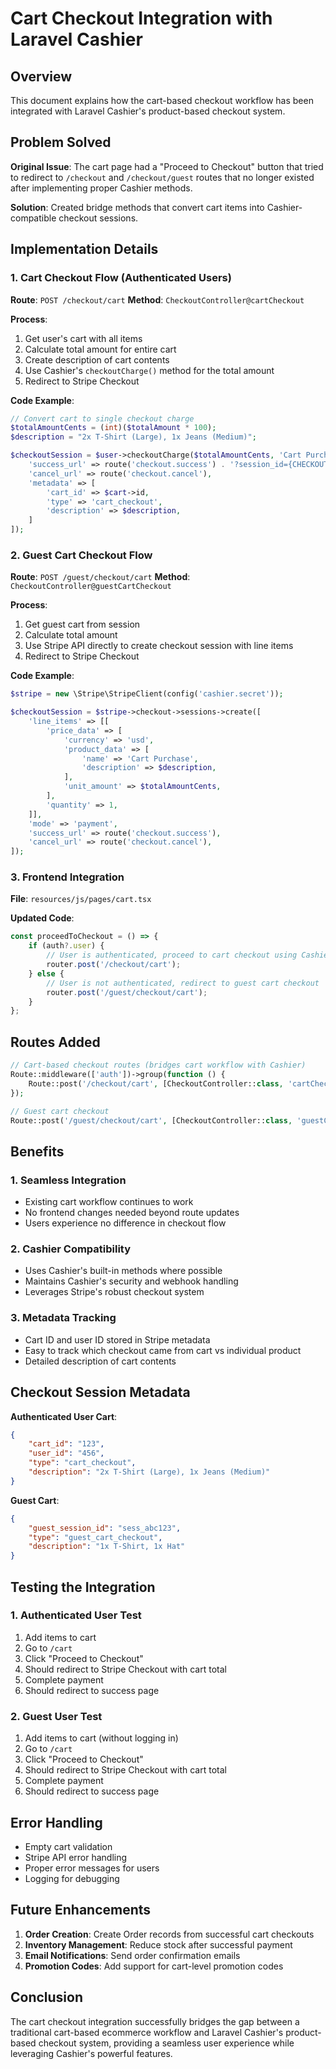 # Cart Checkout Integration with Laravel Cashier

## Overview

This document explains how the cart-based checkout workflow has been integrated with Laravel Cashier's product-based checkout system.

## Problem Solved

**Original Issue**: The cart page had a "Proceed to Checkout" button that tried to redirect to `/checkout` and `/checkout/guest` routes that no longer existed after implementing proper Cashier methods.

**Solution**: Created bridge methods that convert cart items into Cashier-compatible checkout sessions.

## Implementation Details

### 1. **Cart Checkout Flow (Authenticated Users)**

**Route**: `POST /checkout/cart`
**Method**: `CheckoutController@cartCheckout`

**Process**:
1. Get user's cart with all items
2. Calculate total amount for entire cart
3. Create description of cart contents
4. Use Cashier's `checkoutCharge()` method for the total amount
5. Redirect to Stripe Checkout

**Code Example**:
```php
// Convert cart to single checkout charge
$totalAmountCents = (int)($totalAmount * 100);
$description = "2x T-Shirt (Large), 1x Jeans (Medium)";

$checkoutSession = $user->checkoutCharge($totalAmountCents, 'Cart Purchase', 1, [
    'success_url' => route('checkout.success') . '?session_id={CHECKOUT_SESSION_ID}',
    'cancel_url' => route('checkout.cancel'),
    'metadata' => [
        'cart_id' => $cart->id,
        'type' => 'cart_checkout',
        'description' => $description,
    ]
]);
```

### 2. **Guest Cart Checkout Flow**

**Route**: `POST /guest/checkout/cart`
**Method**: `CheckoutController@guestCartCheckout`

**Process**:
1. Get guest cart from session
2. Calculate total amount
3. Use Stripe API directly to create checkout session with line items
4. Redirect to Stripe Checkout

**Code Example**:
```php
$stripe = new \Stripe\StripeClient(config('cashier.secret'));

$checkoutSession = $stripe->checkout->sessions->create([
    'line_items' => [[
        'price_data' => [
            'currency' => 'usd',
            'product_data' => [
                'name' => 'Cart Purchase',
                'description' => $description,
            ],
            'unit_amount' => $totalAmountCents,
        ],
        'quantity' => 1,
    ]],
    'mode' => 'payment',
    'success_url' => route('checkout.success'),
    'cancel_url' => route('checkout.cancel'),
]);
```

### 3. **Frontend Integration**

**File**: `resources/js/pages/cart.tsx`

**Updated Code**:
```javascript
const proceedToCheckout = () => {
    if (auth?.user) {
        // User is authenticated, proceed to cart checkout using Cashier
        router.post('/checkout/cart');
    } else {
        // User is not authenticated, redirect to guest cart checkout
        router.post('/guest/checkout/cart');
    }
};
```

## Routes Added

```php
// Cart-based checkout routes (bridges cart workflow with Cashier)
Route::middleware(['auth'])->group(function () {
    Route::post('/checkout/cart', [CheckoutController::class, 'cartCheckout'])->name('checkout.cart');
});

// Guest cart checkout
Route::post('/guest/checkout/cart', [CheckoutController::class, 'guestCartCheckout'])->name('guest.cart.checkout');
```

## Benefits

### 1. **Seamless Integration**
- Existing cart workflow continues to work
- No frontend changes needed beyond route updates
- Users experience no difference in checkout flow

### 2. **Cashier Compatibility**
- Uses Cashier's built-in methods where possible
- Maintains Cashier's security and webhook handling
- Leverages Stripe's robust checkout system

### 3. **Metadata Tracking**
- Cart ID and user ID stored in Stripe metadata
- Easy to track which checkout came from cart vs individual product
- Detailed description of cart contents

## Checkout Session Metadata

**Authenticated User Cart**:
```json
{
    "cart_id": "123",
    "user_id": "456",
    "type": "cart_checkout",
    "description": "2x T-Shirt (Large), 1x Jeans (Medium)"
}
```

**Guest Cart**:
```json
{
    "guest_session_id": "sess_abc123",
    "type": "guest_cart_checkout", 
    "description": "1x T-Shirt, 1x Hat"
}
```

## Testing the Integration

### 1. **Authenticated User Test**
1. Add items to cart
2. Go to `/cart`
3. Click "Proceed to Checkout"
4. Should redirect to Stripe Checkout with cart total
5. Complete payment
6. Should redirect to success page

### 2. **Guest User Test**
1. Add items to cart (without logging in)
2. Go to `/cart`
3. Click "Proceed to Checkout"
4. Should redirect to Stripe Checkout with cart total
5. Complete payment
6. Should redirect to success page

## Error Handling

- Empty cart validation
- Stripe API error handling
- Proper error messages for users
- Logging for debugging

## Future Enhancements

1. **Order Creation**: Create Order records from successful cart checkouts
2. **Inventory Management**: Reduce stock after successful payment
3. **Email Notifications**: Send order confirmation emails
4. **Promotion Codes**: Add support for cart-level promotion codes

## Conclusion

The cart checkout integration successfully bridges the gap between a traditional cart-based ecommerce workflow and Laravel Cashier's product-based checkout system, providing a seamless user experience while leveraging Cashier's powerful features.